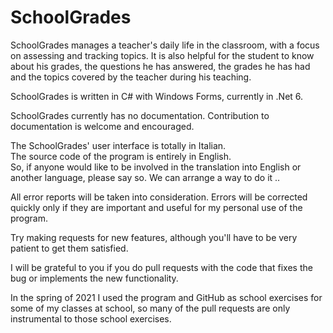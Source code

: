 # SchoolGrades
SchoolGrades manages a teacher's daily life in the classroom, with a focus on assessing and tracking topics. It is also helpful for the student to know about his grades, the questions he has answered, the grades he has had and the topics covered by the teacher during his teaching.

SchoolGrades is written in C# with Windows Forms, currently in .Net 6.

SchoolGrades currently has no documentation. Contribution to documentation is welcome and encouraged.

The SchoolGrades' user interface is totally in Italian.  
The source code of the program is entirely in English.  
So, if anyone would like to be involved in the translation into English or another language, please say so. We can arrange a way to do it ..

All error reports will be taken into consideration. Errors will be corrected quickly only if they are important and useful for my personal use of the program.

Try making requests for new features, although you'll have to be very patient to get them satisfied.

I will be grateful to you if you do pull requests with the code that fixes the bug or implements the new functionality.

In the spring of 2021 I used the program and GitHub as school exercises for some of my classes at school, so many of the pull requests are only instrumental to those school exercises. 